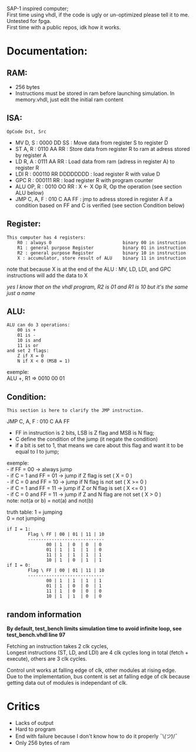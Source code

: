 SAP-1 inspired computer;<br/>
First time using vhdl, if the code is ugly or un-optimized please tell it to me. Untested for fpga.<br/>
First time with a public repos, idk how it works.

# Documentation:

## RAM:
- 256 bytes
- Instructions must be stored in ram before launching simulation. In memory.vhdl, just edit the initial ram content

## ISA:

    OpCode Dst, Src
- MV D, S : 0000 DD SS : Move data from register S to register D
- ST A, R : 0110 AA RR : Store data from register R to ram at adress stored by register A
- LD R, A : 0111 AA RR : Load data from ram (adress in register A) to register R
- LDI R : 000110 RR DDDDDDDD : load register R with value D
- GPC R : 000111 RR : load register R with program counter
- ALU OP, R : 0010 OO RR : X <- X Op R, Op the operation (see section ALU below)
- JMP C, A, F : 010 C AA FF : jmp to adress stored in register A if a condition based on FF and C is verified (see section Condition below)

## Register:
    This computer has 4 registers:
        R0 : always 0                           binary 00 in instruction
        R1 : general purpose Register           binary 01 in instruction
        R2 : general purpose Register           binary 10 in instruction
        X : accumulator, store result of ALU    binary 11 in instruction

note that because X is at the end of the ALU : MV, LD, LDI, and GPC instructions will add the data to X

*yes I know that on the vhdl program, R2 is 01 and R1 is 10 but it's the same just a name*

## ALU:
    ALU can do 3 operations:
        00 is +
        01 is -
        10 is and
        11 is or
    and set 2 flags: 
        Z if X = 0
        N if X < 0 (MSB = 1)
        
exemple: <br/>
    ALU +, R1 => 0010 00 01

## Condition:
    This section is here to clarify the JMP instruction.

JMP C, A, F : 010 C AA FF

- FF in instruction is 2 bits, LSB is Z flag and MSB is N flag;
- C define the condition of the jump (it negate the condition)
- if a bit is set to 1, that means we care about this flag and want it to be equal to I to jump;

exemple:<br/>
    - if FF = 00 -> always jump <br/>
    - if C = 1 and FF = 01 -> jump if Z flag is set             ( X = 0 )<br/>
    - if C = 0 and FF = 10 -> jump if N flag is not set         ( X >= 0 )<br/>
    - if C = 1 and FF = 11 -> jump if Z or N flag is set        ( X <= 0 )<br/>
    - if C = 0 and FF = 11 -> jump if Z and N flag are not set  ( X > 0 )<br/>
            note: not(a or b) = not(a) and not(b)

truth table:
    1 = jumping <br/>
    0 = not jumping

    if I = 1:
            Flag \ FF | 00 | 01 | 11 | 10
            -----------------------------
                   00 | 1  | 0  | 0  | 0
                   01 | 1  | 1  | 1  | 0
                   11 | 1  | 1  | 1  | 1
                   10 | 1  | 0  | 1  | 1
    if I = 0:
            Flag \ FF | 00 | 01 | 11 | 10
            -----------------------------
                   00 | 1  | 1  | 1  | 1
                   01 | 1  | 0  | 0  | 1
                   11 | 1  | 0  | 0  | 0
                   10 | 1  | 1  | 0  | 0


## random information

**By default, test_bench limits simulation time to avoid infinite loop, see test_bench.vhdl line 97**

Fetching an instruction takes 2 clk cycles, <br/>
Longest instructions (ST, LD, and LDI) are 4 clk cycles long in total (fetch + execute), others are 3 clk cycles. <br/>

Control unit works at falling edge of clk, other modules at rising edge. <br/>
Due to the implementation, bus content is set at falling edge of clk because getting data out of modules is independant of clk.


# Critics

- Lacks of output
- Hard to program
- End with failure because I don't know how to do it properly ¯\\_(ツ)_/¯
- Only 256 bytes of ram
